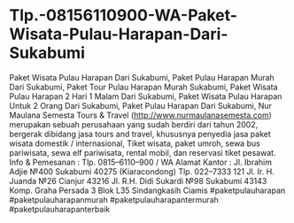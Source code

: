 # Tlp.-08156110900-WA-Paket-Wisata-Pulau-Harapan-Dari-Sukabumi
Paket Wisata Pulau Harapan Dari Sukabumi, Paket Pulau Harapan Murah Dari Sukabumi, Paket Tour Pulau Harapan Murah Sukabumi, Paket Wisata Pulau Harapan 2 Hari 1 Malam Dari Sukabumi, Paket Wisata Pulau Harapan Untuk 2 Orang Dari Sukabumi, Paket Pulau Harapan Dari Sukabumi,  Nur Maulana Semesta Tours &amp; Travel (http://www.nurmaulanasemesta.com) merupakan sebuah perusahaan yang sudah berdiri dari tahun 2002, bergerak dibidang jasa tours and travel, khususnya penyedia jasa paket wisata domestik / internasional, Tiket wisata, paket umroh, sewa bus pariwisata, sewa elf pariwisata, rental mobil, dan reservasi tiket pesawat.  Info &amp; Pemesanan :  Tlp. 0815–6110–900 / WA  Alamat Kantor :  Jl. Ibrahim Adjie №400 Sukabumi 40275 (Kiaracondong) Tlp. 022–7333 121  Jl. Ir. H. Juanda №26 Cianjur 43216  Jl. R.H. Didi Sukardi №98 Sukabumi 43143  Komp. Graha Persada 3 Blok L35 Sindangkasih Ciamis  #paketpulauharapan #paketpulauharapanmurah #paketpulauharapantermurah #paketpulauharapanterbaik
